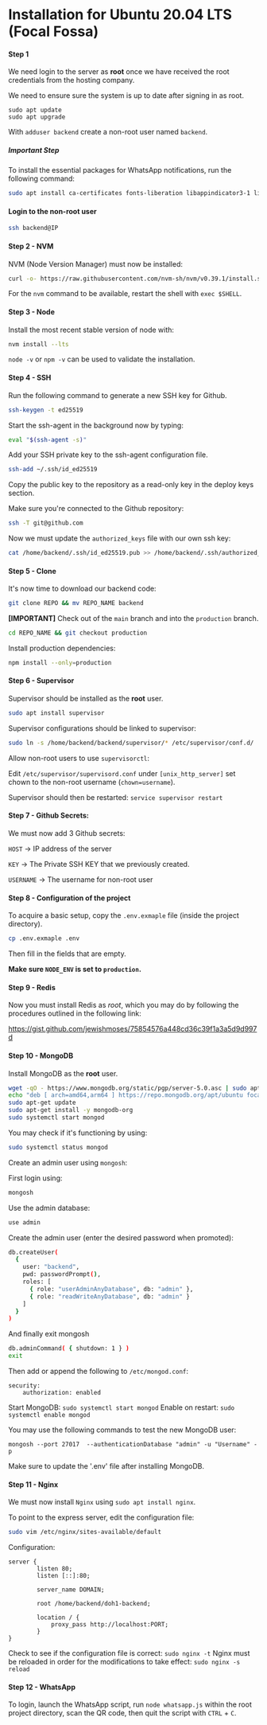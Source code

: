 # Installation for Ubuntu 20.04 LTS (Focal Fossa)

#### Step 1

We need login to the server as **root** once we have received the root credentials from the hosting company.

We need to ensure sure the system is up to date after signing in as root.

```
sudo apt update
sudo apt upgrade
```

With `adduser backend` create a non-root user named `backend`.

##### Important Step

To install the essential packages for WhatsApp notifications, run the following command:

```bash
sudo apt install ca-certificates fonts-liberation libappindicator3-1 libasound2 libatk-bridge2.0-0 libatk1.0-0 libc6 libcairo2 libcups2 libdbus-1-3 libexpat1 libfontconfig1 libgbm1 libgcc1 libglib2.0-0 libgtk-3-0 libnspr4 libnss3 libpango-1.0-0 libpangocairo-1.0-0 libstdc++6 libx11-6 libx11-xcb1 libxcb1 libxcomposite1 libxcursor1 libxdamage1 libxext6 libxfixes3 libxi6 libxrandr2 libxrender1 libxss1 libxtst6 lsb-release wget xdg-utils
```

#### Login to the non-root user

```bash
ssh backend@IP
```

#### Step 2 - NVM

NVM (Node Version Manager) must now be installed:

```bash
curl -o- https://raw.githubusercontent.com/nvm-sh/nvm/v0.39.1/install.sh | bash
```

For the `nvm` command to be available, restart the shell with `exec $SHELL`.

#### Step 3 - Node

Install the most recent stable version of node with:

```bash
nvm install --lts
```

`node -v` or `npm -v` can be used to validate the installation.

#### Step 4 - SSH

Run the following command to generate a new SSH key for Github.

```bash
ssh-keygen -t ed25519
```

Start the ssh-agent in the background now by typing:

```bash
eval "$(ssh-agent -s)"
```

Add your SSH private key to the ssh-agent configuration file.

```bash
ssh-add ~/.ssh/id_ed25519
```

Copy the public key to the repository as a read-only key in the deploy keys section.

Make sure you're connected to the Github repository:

```bash
ssh -T git@github.com
```

Now we must update the `authorized_keys` file with our own ssh key:

```bash
cat /home/backend/.ssh/id_ed25519.pub >> /home/backend/.ssh/authorized_keys
```

#### Step 5 - Clone

It's now time to download our backend code:

```bash
git clone REPO && mv REPO_NAME backend
```

**[IMPORTANT]** Check out of the `main` branch and into the `production` branch.

```bash
cd REPO_NAME && git checkout production
```

Install production dependencies:

```bash
npm install --only=production
```

#### Step 6 - Supervisor

Supervisor should be installed as the **root** user.

```bash
sudo apt install supervisor
```

Supervisor configurations should be linked to supervisor:

```bash
sudo ln -s /home/backend/backend/supervisor/* /etc/supervisor/conf.d/
```

Allow non-root users to use `supervisorctl`:

Edit `/etc/supervisor/supervisord.conf` under `[unix_http_server]` set chown to the non-root username (`chown=username`).

Supervisor should then be restarted: `service supervisor restart`

#### Step 7 - Github Secrets:

We must now add 3 Github secrets:

`HOST` -> IP address of the server

`KEY` -> The Private SSH KEY that we previously created.

`USERNAME` -> The username for non-root user

#### Step 8 - Configuration of the project

To acquire a basic setup, copy the `.env.exmaple` file (inside the project directory).

```bash
cp .env.exmaple .env
```

Then fill in the fields that are empty.

**Make sure `NODE_ENV` is set to `production`.**

#### Step 9 - Redis

Now you must install Redis as *root*, which you may do by following the procedures outlined in the following link:

https://gist.github.com/jewishmoses/75854576a448cd36c39f1a3a5d9d997d

#### Step 10 - MongoDB

Install MongoDB as the **root** user.

```bash
wget -qO - https://www.mongodb.org/static/pgp/server-5.0.asc | sudo apt-key add -
echo "deb [ arch=amd64,arm64 ] https://repo.mongodb.org/apt/ubuntu focal/mongodb-org/5.0 multiverse" | sudo tee /etc/apt/sources.list.d/mongodb-org-5.0.list
sudo apt-get update
sudo apt-get install -y mongodb-org
sudo systemctl start mongod
```

You may check if it's functioning by using:

```bash
sudo systemctl status mongod
```

Create an admin user using `mongosh`:

First login using:

```bash
mongosh
```

Use the admin database:

```bash
use admin
```

Create the admin user (enter the desired password when promoted):

```bash
db.createUser(
  {
    user: "backend",
    pwd: passwordPrompt(),
    roles: [
      { role: "userAdminAnyDatabase", db: "admin" },
      { role: "readWriteAnyDatabase", db: "admin" }
    ]
  }
)
```

And finally exit mongosh

```bash
db.adminCommand( { shutdown: 1 } )
exit
```

Then add or append the following to `/etc/mongod.conf`:

```
security:
    authorization: enabled
```

Start MongoDB: `sudo systemctl start mongod`
Enable on restart: `sudo systemctl enable mongod`

You may use the following commands to test the new MongoDB user:

```
mongosh --port 27017  --authenticationDatabase "admin" -u "Username" -p
```

Make sure to update the '.env' file after installing MongoDB.

#### Step 11 - Nginx

We must now install `Nginx` using `sudo apt install nginx`.

To point to the express server, edit the configuration file:

```bash
sudo vim /etc/nginx/sites-available/default
```

Configuration:

```nginx
server {
        listen 80;
        listen [::]:80;

        server_name DOMAIN;

        root /home/backend/doh1-backend;

        location / {
            proxy_pass http://localhost:PORT;
        }
}
```

Check to see if the configuration file is correct: `sudo nginx -t`
Nginx must be reloaded in order for the modifications to take effect: `sudo nginx -s reload`

#### Step 12 - WhatsApp

To login, launch the WhatsApp script, run `node whatsapp.js` within the root project directory, scan the QR code, then quit the script with `CTRL` + `C`.
